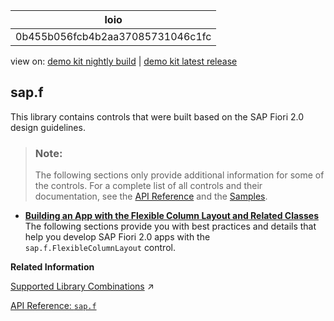 <!-- loio0b455b056fcb4b2aa37085731046c1fc -->

| loio |
| -----|
| 0b455b056fcb4b2aa37085731046c1fc |

<div id="loio">

view on: [demo kit nightly build](https://sdk.openui5.org/nightly/#/topic/0b455b056fcb4b2aa37085731046c1fc) | [demo kit latest release](https://sdk.openui5.org/topic/0b455b056fcb4b2aa37085731046c1fc)</div>

## sap.f

This library contains controls that were built based on the SAP Fiori 2.0 design guidelines.

> ### Note:  
> The following sections only provide additional information for some of the controls. For a complete list of all controls and their documentation, see the [API Reference](https://sdk.openui5.org/api) and the [Samples](https://sdk.openui5.org/controls). 

-   **[Building an App with the Flexible Column Layout and Related Classes](Building_an_App_with_the_Flexible_Column_Layout_and_Related_Classes_59a0e11.md "The following sections provide you with best practices and details that help you develop
		SAP Fiori 2.0 apps with the sap.f.FlexibleColumnLayout control.")**  
The following sections provide you with best practices and details that help you develop SAP Fiori 2.0 apps with the `sap.f.FlexibleColumnLayout` control.

**Related Information**  


[Supported Library Combinations](https://help.sap.com/viewer/06dcf306cd6d48098fa341f6f49ddfd9/DEV_OpenUI5/en-US/363cd16eba1f45babe3f661f321a7820.html "OpenUI5 provides a set of JavaScript and CSS libraries, which can be combined in an application using the combinations that are supported.") :arrow_upper_right:

[API Reference: `sap.f`](https://sdk.openui5.org/api/sap.f)

